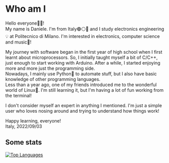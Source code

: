 # Who am I
Hello everyone👋🏼!<br/>
My name is Daniele. I'm from Italy🟢⚪🔴 and I study electronics engineering💡 at Politecnico di Milano.
I'm interested in electronics, computer science and music🎹!

My journey with software began in the first year of high school when I first learnt about microprocessors.
So, I initially taught myself a bit of C/C++, just enough to start working with Arduino.
After a while, I started enjoying more and more just the programming side.<br/>
Nowadays, I mainly use Python🐍 to automate stuff, but I also have basic knowledge of other programming languages.<br/>
Less than a year ago, one of my friends introduced me to the wonderful world of Linux🐧.
I'm still learning it, but I'm having a lot of fun working from the terminal!<br/>

I don't consider myself an expert in anything I mentioned.
I'm just a simple user who loves nosing around and trying to understand how things work!<br/>

Happy learning, everyone!
<br/>
Italy, 2022/09/03

## Some stats
[![Top Languages](https://github-readme-stats.vercel.app/api/top-langs/?username=danieleln&layout=compact&theme=vue-dark&langs_count=10&hide=makefile)](https://github.com/SirCharlieMars/github-readme-stats)


